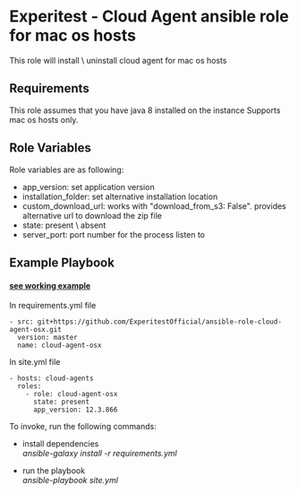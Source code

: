 Experitest - Cloud Agent ansible role for mac os hosts
=========

This role will install \ uninstall cloud agent for mac os hosts

Requirements
------------

This role assumes that you have java 8 installed on the instance
Supports mac os hosts only.

Role Variables
--------------

Role variables are as following:
  - app_version: set application version
  - installation_folder: set alternative installation location
  - custom_download_url: works with "download_from_s3: False". provides alternative url to download the zip file
  - state: present \ absent
  - server_port: port number for the process listen to

Example Playbook
----------------

#### [see working example](/example)

In requirements.yml file

    - src: git+https://github.com/ExperitestOfficial/ansible-role-cloud-agent-osx.git
      version: master
      name: cloud-agent-osx


In site.yml file

    - hosts: cloud-agents
      roles:
        - role: cloud-agent-osx
          state: present
          app_version: 12.3.866

To invoke, run the following commands:

- install dependencies \
  *ansible-galaxy install -r requirements.yml*

- run the playbook \
  *ansible-playbook site.yml*
